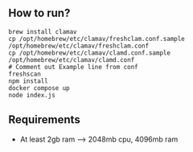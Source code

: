 ## How to run?
```
brew install clamav
cp /opt/homebrew/etc/clamav/freshclam.conf.sample /opt/homebrew/etc/clamav/freshclam.conf
cp /opt/homebrew/etc/clamav/clamd.conf.sample /opt/homebrew/etc/clamav/clamd.conf
# Comment out Example line from conf
freshscan
npm install
docker compose up
node index.js
```

## Requirements
- At least 2gb ram --> 2048mb cpu, 4096mb ram
